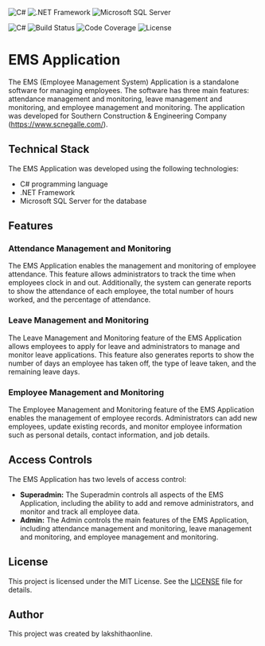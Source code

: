 ![C#](https://img.shields.io/badge/C%23-239120?style=flat-square&logo=c-sharp&logoColor=white)
![.NET Framework](https://img.shields.io/badge/.NET%20Framework-5C2D91?style=flat-square&logo=.net&logoColor=white)
![Microsoft SQL Server](https://img.shields.io/badge/Microsoft%20SQL%20Server-CC2927?style=flat-square&logo=microsoft-sql-server&logoColor=white)

![C#](https://img.shields.io/badge/language-C%23-green?logo=c-sharp&logoColor=white)
![Build Status](https://img.shields.io/travis/lakshithaonline/EMS-SCNE/master)
![Code Coverage](https://img.shields.io/codecov/c/github/lakshithaonline/EMS-SCNE)
![License](https://img.shields.io/badge/license-MIT-blue)

# EMS Application

The EMS (Employee Management System) Application is a standalone software for managing employees. The software has three main features: attendance management and monitoring, leave management and monitoring, and employee management and monitoring. The application was developed for Southern Construction & Engineering Company (https://www.scnegalle.com/).

## Technical Stack

The EMS Application was developed using the following technologies:

- C# programming language
- .NET Framework
- Microsoft SQL Server for the database

## Features

### Attendance Management and Monitoring

The EMS Application enables the management and monitoring of employee attendance. This feature allows administrators to track the time when employees clock in and out. Additionally, the system can generate reports to show the attendance of each employee, the total number of hours worked, and the percentage of attendance.

### Leave Management and Monitoring

The Leave Management and Monitoring feature of the EMS Application allows employees to apply for leave and administrators to manage and monitor leave applications. This feature also generates reports to show the number of days an employee has taken off, the type of leave taken, and the remaining leave days.

### Employee Management and Monitoring

The Employee Management and Monitoring feature of the EMS Application enables the management of employee records. Administrators can add new employees, update existing records, and monitor employee information such as personal details, contact information, and job details.

## Access Controls

The EMS Application has two levels of access control:

- **Superadmin:** The Superadmin controls all aspects of the EMS Application, including the ability to add and remove administrators, and monitor and track all employee data.
- **Admin:** The Admin controls the main features of the EMS Application, including attendance management and monitoring, leave management and monitoring, and employee management and monitoring.

## License

This project is licensed under the MIT License. See the [LICENSE](LICENSE) file for details.

## Author

This project was created by lakshithaonline.
